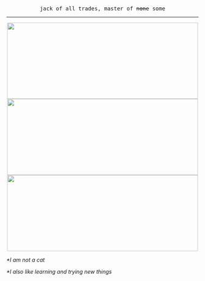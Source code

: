 
<p align="center">
  <samp>jack of all trades, master of <s>none</s> some</samp>
</p>

<hr>
<p align="center"> 
  <img align="center" height="200px" width="500px" src="https://github-readme-stats.vercel.app/api?username=EllairaT&show_icons=true&theme=radical">
  <img align="center"   height="200px" width="500px" src="https://github-readme-stats.vercel.app/api/wakatime?username=vipera&layout=compact&theme=radical">
  <img align="center"   height="200px" width="500px" src="https://github-readme-stats.vercel.app/api/top-langs/?username=EllairaT&theme=radical&layout=compact">
</p>


*\*I am not a cat*

*\*I also like learning and trying new things*
